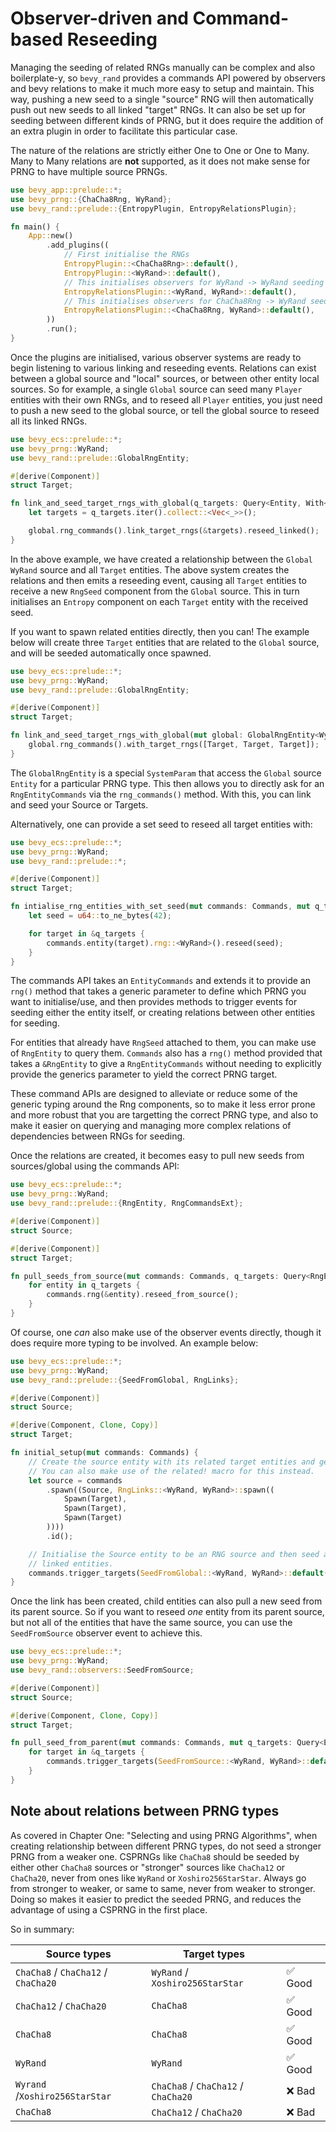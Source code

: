 # Observer-driven and Command-based Reseeding

Managing the seeding of related RNGs manually can be complex and also boilerplate-y, so `bevy_rand` provides a commands API powered by observers and bevy relations to make it much more easy to setup and maintain. This way, pushing a new seed to a single "source" RNG will then automatically push out new seeds to all linked "target" RNGs. It can also be set up for seeding between different kinds of PRNG, but it does require the addition of an extra plugin in order to facilitate this particular case.

The nature of the relations are strictly either One to One or One to Many. Many to Many relations are **not** supported, as it does not make sense for PRNG to have multiple source PRNGs.

```rust
use bevy_app::prelude::*;
use bevy_prng::{ChaCha8Rng, WyRand};
use bevy_rand::prelude::{EntropyPlugin, EntropyRelationsPlugin};

fn main() {
    App::new()
        .add_plugins((
            // First initialise the RNGs
            EntropyPlugin::<ChaCha8Rng>::default(),
            EntropyPlugin::<WyRand>::default(),
            // This initialises observers for WyRand -> WyRand seeding relations
            EntropyRelationsPlugin::<WyRand, WyRand>::default(),
            // This initialises observers for ChaCha8Rng -> WyRand seeding relations
            EntropyRelationsPlugin::<ChaCha8Rng, WyRand>::default(),
        ))
        .run();
}
```

Once the plugins are initialised, various observer systems are ready to begin listening to various linking and reseeding events. Relations can exist between a global source and "local" sources, or between other entity local sources. So for example, a single `Global` source can seed many `Player` entities with their own RNGs, and to reseed all `Player` entities, you just need to push a new seed to the global source, or tell the global source to reseed all its linked RNGs.

```rust
use bevy_ecs::prelude::*;
use bevy_prng::WyRand;
use bevy_rand::prelude::GlobalRngEntity;

#[derive(Component)]
struct Target;

fn link_and_seed_target_rngs_with_global(q_targets: Query<Entity, With<Target>>, mut global: GlobalRngEntity<WyRand>) {
    let targets = q_targets.iter().collect::<Vec<_>>();

    global.rng_commands().link_target_rngs(&targets).reseed_linked();
}
```

In the above example, we have created a relationship between the `Global` `WyRand` source and all `Target` entities. The above system creates the relations and then emits a reseeding event, causing all `Target` entities to receive a new `RngSeed` component from the `Global` source. This in turn initialises an `Entropy` component on each `Target` entity with the received seed.

If you want to spawn related entities directly, then you can! The example below will create three `Target` entities that are related to the `Global` source, and will be seeded automatically once spawned.

```rust
use bevy_ecs::prelude::*;
use bevy_prng::WyRand;
use bevy_rand::prelude::GlobalRngEntity;

#[derive(Component)]
struct Target;

fn link_and_seed_target_rngs_with_global(mut global: GlobalRngEntity<WyRand>) {
    global.rng_commands().with_target_rngs([Target, Target, Target]);
}
```

The `GlobalRngEntity` is a special `SystemParam` that access the `Global` source `Entity` for a particular PRNG type. This then allows you to directly ask for an `RngEntityCommands` via the `rng_commands()` method. With this, you can link and seed your Source or Targets.

Alternatively, one can provide a set seed to reseed all target entities with:

```rust
use bevy_ecs::prelude::*;
use bevy_prng::WyRand;
use bevy_rand::prelude::*;

#[derive(Component)]
struct Target;

fn intialise_rng_entities_with_set_seed(mut commands: Commands, mut q_targets: Query<Entity, With<Target>>) {
    let seed = u64::to_ne_bytes(42); 

    for target in &q_targets {
        commands.entity(target).rng::<WyRand>().reseed(seed);
    }
}
```

The commands API takes an `EntityCommands` and extends it to provide an `rng()` method that takes a generic parameter to define which PRNG you want to initialise/use, and then provides methods to trigger events for seeding either the entity itself, or creating relations between other entities for seeding.

For entities that already have `RngSeed` attached to them, you can make use of `RngEntity` to query them. `Commands` also has a `rng()` method provided that takes a `&RngEntity` to give a `RngEntityCommands` without needing to explicitly provide the generics parameter to yield the correct PRNG target.

These command APIs are designed to alleviate or reduce some of the generic typing around the Rng components, so to make it less error prone and more robust that you are targetting the correct PRNG type, and also to make it easier on querying and managing more complex relations of dependencies between RNGs for seeding.

Once the relations are created, it becomes easy to pull new seeds from sources/global using the commands API:

```rust
use bevy_ecs::prelude::*;
use bevy_prng::WyRand;
use bevy_rand::prelude::{RngEntity, RngCommandsExt};

#[derive(Component)]
struct Source;

#[derive(Component)]
struct Target;

fn pull_seeds_from_source(mut commands: Commands, q_targets: Query<RngEntity<WyRand>, With<Target>>) {
    for entity in q_targets {
        commands.rng(&entity).reseed_from_source();
    }
}
```

Of course, one _can_ also make use of the observer events directly, though it does require more typing to be involved. An example below:

```rust
use bevy_ecs::prelude::*;
use bevy_prng::WyRand;
use bevy_rand::prelude::{SeedFromGlobal, RngLinks};

#[derive(Component)]
struct Source;

#[derive(Component, Clone, Copy)]
struct Target;

fn initial_setup(mut commands: Commands) {
    // Create the source entity with its related target entities and get the Entity id.
    // You can also make use of the related! macro for this instead.
    let source = commands
        .spawn((Source, RngLinks::<WyRand, WyRand>::spawn((
            Spawn(Target),
            Spawn(Target),
            Spawn(Target)
        ))))
        .id();

    // Initialise the Source entity to be an RNG source and then seed all its
    // linked entities.
    commands.trigger_targets(SeedFromGlobal::<WyRand, WyRand>::default(), source);
}
```

Once the link has been created, child entities can also pull a new seed from its parent source. So if you want to reseed *one* entity from its parent source, but not all of the entities that have the same source, you can use the `SeedFromSource` observer event to achieve this.

```rust
use bevy_ecs::prelude::*;
use bevy_prng::WyRand;
use bevy_rand::observers::SeedFromSource;

#[derive(Component)]
struct Source;

#[derive(Component, Clone, Copy)]
struct Target;

fn pull_seed_from_parent(mut commands: Commands, mut q_targets: Query<Entity, With<Target>>) {
    for target in &q_targets {
        commands.trigger_targets(SeedFromSource::<WyRand, WyRand>::default(), target);
    }
}
```

## Note about relations between PRNG types

As covered in Chapter One: "Selecting and using PRNG Algorithms", when creating relationship between different PRNG types, do not seed a stronger PRNG from a weaker one. CSPRNGs like `ChaCha8` should be seeded by either other `ChaCha8` sources or "stronger" sources like `ChaCha12` or `ChaCha20`, never from ones like `WyRand` or `Xoshiro256StarStar`. Always go from stronger to weaker, or same to same, never from weaker to stronger. Doing so makes it easier to predict the seeded PRNG, and reduces the advantage of using a CSPRNG in the first place.

So in summary:

| Source types                         | Target types                         |         |
| ------------------------------------ | ------------------------------------ | ------- |
| `ChaCha8` / `ChaCha12` / `ChaCha20`  | `WyRand` / `Xoshiro256StarStar`      | ✅ Good |
| `ChaCha12` / `ChaCha20`              | `ChaCha8`                            | ✅ Good |
| `ChaCha8`                            | `ChaCha8`                            | ✅ Good |
| `WyRand`                             | `WyRand`                             | ✅ Good |
| `Wyrand` /`Xoshiro256StarStar`       | `ChaCha8` / `ChaCha12` / `ChaCha20`  | ❌ Bad  |
| `ChaCha8`                            | `ChaCha12` / `ChaCha20`              | ❌ Bad  |
